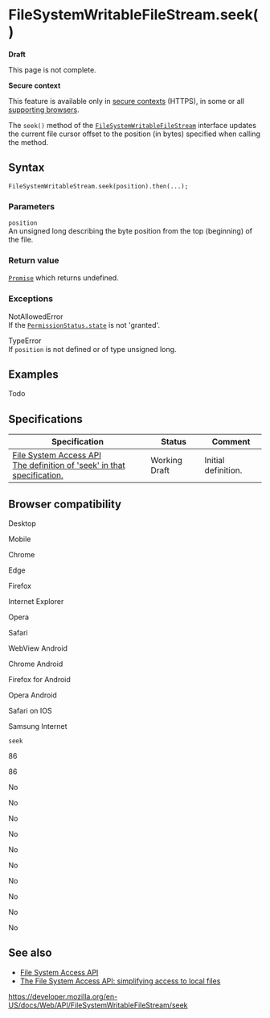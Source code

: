 FileSystemWritableFileStream.seek()
===================================

**Draft**

This page is not complete.

**Secure context**

This feature is available only in [secure contexts](https://developer.mozilla.org/en-US/docs/Web/Security/Secure_Contexts) (HTTPS), in some or all [supporting browsers](#browser_compatibility).

The `seek()` method of the [`FileSystemWritableFileStream`](../filesystemwritablefilestream) interface updates the current file cursor offset to the position (in bytes) specified when calling the method.

Syntax
------

    FileSystemWritableStream.seek(position).then(...);

### Parameters

`position`  
An unsigned long describing the byte position from the top (beginning) of the file.

### Return value

[`Promise`](https://developer.mozilla.org/en-US/docs/Web/JavaScript/Reference/Global_Objects/Promise) which returns undefined.

### Exceptions

NotAllowedError  
If the [`PermissionStatus.state`](../permissionstatus/state) is not 'granted'.

TypeError  
If `position` is not defined or of type unsigned long.

Examples
--------

Todo

Specifications
--------------

<table><thead><tr class="header"><th>Specification</th><th>Status</th><th>Comment</th></tr></thead><tbody><tr class="odd"><td><a href="https://wicg.github.io/file-system-access/#api-filesystemwritablefilestream-seek">File System Access API<br />
<span class="small">The definition of 'seek' in that specification.</span></a></td><td><span class="spec-wd">Working Draft</span></td><td>Initial definition.</td></tr></tbody></table>

Browser compatibility
---------------------

Desktop

Mobile

Chrome

Edge

Firefox

Internet Explorer

Opera

Safari

WebView Android

Chrome Android

Firefox for Android

Opera Android

Safari on IOS

Samsung Internet

`seek`

86

86

No

No

No

No

No

No

No

No

No

No

See also
--------

-   [File System Access API](../file_system_access_api)
-   [The File System Access API: simplifying access to local files](https://web.dev/file-system-access/)

<a href="https://developer.mozilla.org/en-US/docs/Web/API/FileSystemWritableFileStream/seek" class="_attribution-link">https://developer.mozilla.org/en-US/docs/Web/API/FileSystemWritableFileStream/seek</a>
